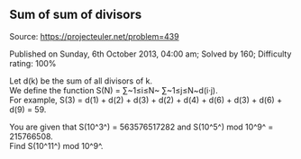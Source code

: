 Sum of sum of divisors
----------------------

Source: https://projecteuler.net/problem=439

Published on Sunday, 6th October 2013, 04:00 am; Solved by 160;
Difficulty rating: 100%

Let d(k) be the sum of all divisors of k.\
 We define the function S(N) = ∑~1≤i≤N~ ∑~1≤j≤N~d(i·j).\
 For example, S(3) = d(1) + d(2) + d(3) + d(2) + d(4) + d(6) + d(3) +
d(6) + d(9) = 59.

You are given that S(10^3^) = 563576517282 and S(10^5^) mod 10^9^ =
215766508.\
 Find S(10^11^) mod 10^9^.
